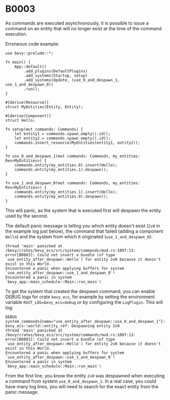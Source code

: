 # B0003

As commands are executed asynchronously, it is possible to issue a command on an entity that will no longer exist at the time of the command execution.

Erroneous code example:

```rust,should_panic
use bevy::prelude::*;

fn main() {
    App::default()
        .add_plugins(DefaultPlugins)
        .add_systems(Startup, setup)
        .add_systems(Update, (use_0_and_despawn_1, use_1_and_despawn_0))
        .run();
}

#[derive(Resource)]
struct MyEntities(Entity, Entity);

#[derive(Component)]
struct Hello;

fn setup(mut commands: Commands) {
    let entity1 = commands.spawn_empty().id();
    let entity2 = commands.spawn_empty().id();
    commands.insert_resource(MyEntities(entity1, entity2));
}

fn use_0_and_despawn_1(mut commands: Commands, my_entities: Res<MyEntities>) {
    commands.entity(my_entities.0).insert(Hello);
    commands.entity(my_entities.1).despawn();
}

fn use_1_and_despawn_0(mut commands: Commands, my_entities: Res<MyEntities>) {
    commands.entity(my_entities.1).insert(Hello);
    commands.entity(my_entities.0).despawn();
}
```

This will panic, as the system that is executed first will despawn the entity used by the second.

The default panic message is telling you which entity doesn't exist (`2v0` in the example log just below), the command that failed (adding a component `Hello`) and the system from which it originated (`use_1_and_despawn_0`):

```text
thread 'main' panicked at /bevy/crates/bevy_ecs/src/system/commands/mod.rs:1097:13:
error[B0003]: Could not insert a bundle (of type `use_entity_after_despawn::Hello`) for entity 2v0 because it doesn't exist in this World.
Encountered a panic when applying buffers for system `use_entity_after_despawn::use_1_and_despawn_0`!
Encountered a panic in system `bevy_app::main_schedule::Main::run_main`!
```

To get the system that created the despawn command, you can enable DEBUG logs for crate `bevy_ecs`, for example by setting the environment variable `RUST_LOG=bevy_ecs=debug` or by configuring the `LogPlugin`. This will log:

```text
DEBUG system_commands{name="use_entity_after_despawn::use_0_and_despawn_1"}: bevy_ecs::world::entity_ref: Despawning entity 2v0
thread 'main' panicked at /bevy/crates/bevy_ecs/src/system/commands/mod.rs:1097:13:
error[B0003]: Could not insert a bundle (of type `use_entity_after_despawn::Hello`) for entity 2v0 because it doesn't exist in this World.
Encountered a panic when applying buffers for system `use_entity_after_despawn::use_1_and_despawn_0`!
Encountered a panic in system `bevy_app::main_schedule::Main::run_main`!
```

From the first line, you know the entity `2v0` was despawned when executing a command from system `use_0_and_despawn_1`. In a real case, you could have many log lines, you will need to search for the exact entity from the panic message.
